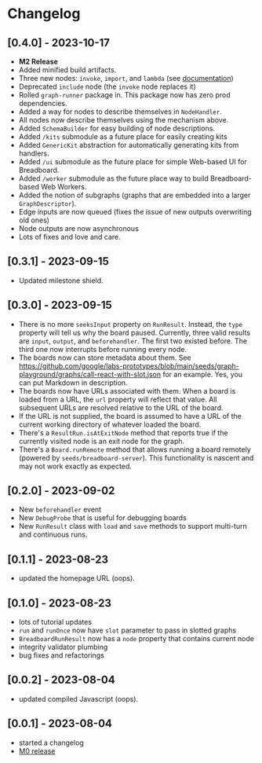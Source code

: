 # Changelog

## [0.4.0] - 2023-10-17

- **M2 Release**
- Added minified build artifacts.
- Three new nodes: `invoke`, `import`, and `lambda` (see [documentation](https://github.com/google/labs-prototypes/blob/13601657112736ccccb083ed3e167f7e2ae05928/seeds/breadboard/docs/nodes.md))
- Deprecated `include` node (the `invoke` node replaces it)
- Rolled `graph-runner` package in. This package now has zero prod dependencies.
- Added a way for nodes to describe themselves in `NodeHandler`.
- All nodes now describe themselves using the mechanism above.
- Added `SchemaBuilder` for easy building of node descriptions.
- Added `/kits` submodule as a future place for easily creating kits
- Added `GenericKit` abstraction for automatically generating kits from handlers.
- Added `/ui` submodule as the future place for simple Web-based UI for Breadboard.
- Added `/worker` submodule as the future place way to build Breadboard-based Web Workers.
- Added the notion of subgraphs (graphs that are embedded into a larger `GraphDescriptor`).
- Edge inputs are now queued (fixes the issue of new outputs overwriting old ones)
- Node outputs are now asynchronous
- Lots of fixes and love and care.

## [0.3.1] - 2023-09-15

- Updated milestone shield.

## [0.3.0] - 2023-09-15

- There is no more `seeksInput` property on `RunResult`. Instead, the `type` property will tell us why the board paused. Currently, three valid results are `input`, `output`, and `beforehandler`. The first two existed before. The third one now interrupts before running every node.
- The boards now can store metadata about them. See https://github.com/google/labs-prototypes/blob/main/seeds/graph-playground/graphs/call-react-with-slot.json for an example. Yes, you can put Markdown in description.
- The boards now have URLs associated with them. When a board is loaded from a URL, the `url` property will reflect that value. All subsequent URLs are resolved relative to the URL of the board.
- If the URL is not supplied, the board is assumed to have a URL of the current working directory of whatever loaded the board.
- There's a `ResultRun.isAtExitNode` method that reports true if the currently visited node is an exit node for the graph.
- There's a `Board.runRemote` method that allows running a board remotely (powered by `seeds/breadboard-server`). This functionality is nascent and may not work exactly as expected.

## [0.2.0] - 2023-09-02

- New `beforehandler` event
- New `DebugProbe` that is useful for debugging boards
- New `RunResult` class with `load` and `save` methods to support multi-turn and continuous runs.

## [0.1.1] - 2023-08-23

- updated the homepage URL (oops).

## [0.1.0] - 2023-08-23

- lots of tutorial updates
- `run` and `runOnce` now have `slot` parameter to pass in slotted graphs
- `BreadboardRunResult` now has a `node` property that contains current node
- integrity validator plumbing
- bug fixes and refactorings

## [0.0.2] - 2023-08-04

- updated compiled Javascript (oops).

## [0.0.1] - 2023-08-04

- started a changelog
- [M0 release](https://github.com/google/labs-prototypes/issues?q=is%3Aissue+milestone%3A%22Breadboard+M0%22+is%3Aclosed)
